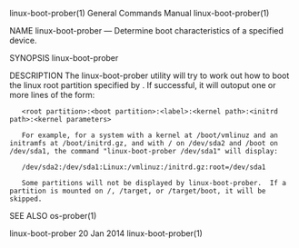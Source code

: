 linux-boot-prober(1)                                                                       General Commands Manual                                                                       linux-boot-prober(1)



NAME
       linux-boot-prober — Determine boot characteristics of a specified device.

SYNOPSIS
       linux-boot-prober <partition>

DESCRIPTION
       The linux-boot-prober utility will try to work out how to boot the linux root partition specified by <partition>.  If successful, it will outoput one or more lines of the form:

       <root partition>:<boot partition>:<label>:<kernel path>:<initrd path>:<kernel parameters>

       For example, for a system with a kernel at /boot/vmlinuz and an initramfs at /boot/initrd.gz, and with / on /dev/sda2 and /boot on /dev/sda1, the command "linux-boot-prober /dev/sda1" will display:

       /dev/sda2:/dev/sda1:Linux:/vmlinuz:/initrd.gz:root=/dev/sda1

       Some partitions will not be displayed by linux-boot-prober.  If a partition is mounted on /, /target, or /target/boot, it will be skipped.

SEE ALSO
       os-prober(1)



linux-boot-prober                                                                                20 Jan 2014                                                                             linux-boot-prober(1)
